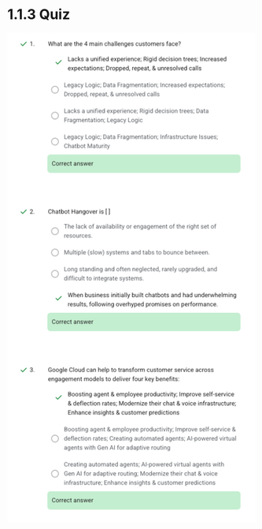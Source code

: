 # 1.1.3 Quiz

![gh](https://raw.githubusercontent.com/SeanChenR/img_gif/main/myimage/1745906120000ey1u8e.png)
